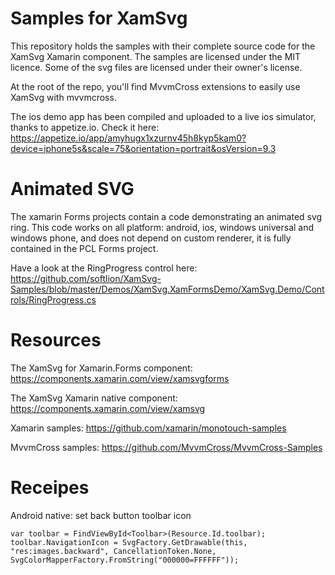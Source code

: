 # Samples for XamSvg
This repository holds the samples with their complete source code for the XamSvg Xamarin component. The samples are licensed under the MIT licence. Some of the svg files are licensed under their owner's license.

At the root of the repo, you'll find MvvmCross extensions to easily use XamSvg with mvvmcross.

The ios demo app has been compiled and uploaded to a live ios simulator, thanks to appetize.io. Check it here: https://appetize.io/app/amyhugx1xzurnv45h8kyp5kam0?device=iphone5s&scale=75&orientation=portrait&osVersion=9.3

# Animated SVG
The xamarin Forms projects contain a code demonstrating an animated svg ring. This code works on all platform: android, ios, windows universal and windows phone, and does not depend on custom renderer, it is fully contained in the PCL Forms project.

Have a look at the RingProgress control here:  
https://github.com/softlion/XamSvg-Samples/blob/master/Demos/XamSvg.XamFormsDemo/XamSvg.Demo/Controls/RingProgress.cs

# Resources

The XamSvg for Xamarin.Forms component:
https://components.xamarin.com/view/xamsvgforms

The XamSvg Xamarin native component:
https://components.xamarin.com/view/xamsvg

Xamarin samples:
https://github.com/xamarin/monotouch-samples

MvvmCross samples:
https://github.com/MvvmCross/MvvmCross-Samples

# Receipes

Android native: set back button toolbar icon

    var toolbar = FindViewById<Toolbar>(Resource.Id.toolbar);
    toolbar.NavigationIcon = SvgFactory.GetDrawable(this, "res:images.backward", CancellationToken.None, SvgColorMapperFactory.FromString("000000=FFFFFF"));
